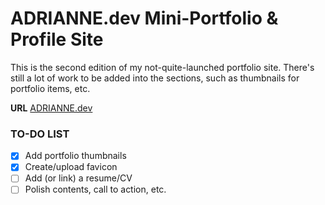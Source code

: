# ADRIANNE.dev Mini-Portfolio & Profile Site
This is the second edition of my not-quite-launched portfolio site. There's still a lot of work to be added into the sections, such as thumbnails for portfolio items, etc.

**URL** [ADRIANNE.dev](https://adrianne.dev)

### TO-DO LIST
- [x] Add portfolio thumbnails
- [x] Create/upload favicon
- [ ] Add (or link) a resume/CV
- [ ] Polish contents, call to action, etc.
